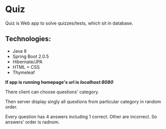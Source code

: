 # Quiz
Quiz is Web app to solve quizzes/tests, which sit in database. 

## Technologies:
* Java 8
* Spring Boot 2.0.5
* Hibernate/JPA
* HTML + CSS
* Thymeleaf

**If app is running homepage's url is *localhost:8080***

There client can choose questions' category.

Then server display singly all questions from particular category in random order.

Every question has 4 answers including 1 correct. Other are incorrect. So answers' order is radnom.




